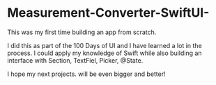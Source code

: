 # Measurement-Converter-SwiftUI-

This was my first time building an app from scratch.

I did this as part of the 100 Days of UI and I have learned a lot in the process. I could apply my knowledge of Swift while also building an interface with Section, TextFiel, Picker, @State.

I hope my next projects. will be even bigger and better!
